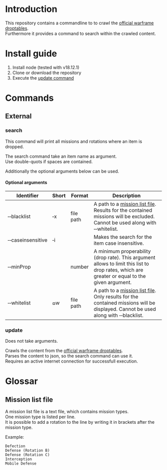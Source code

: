 # Introduction

This repository contains a commandline to to crawl the [official warframe droptables](https://www.warframe.com/droptables).  
Furthermore it provides a command to search within the crawled content.

# Install guide

1. Install node (tested with v18.12.1)
2. Clone or download the repository
3. Execute the [update command](#update)

# Commands

## External

### search

This command will print all missions and rotations where an item is dropped.

The search command take an item name as argument.  
Use double-quots if spaces are contained.

Additionally the optional arguments below can be used.

#### Optional arguments

| Identifier | Short | Format | Description |
| ---------- | ----- | ------ | ----------- |
| &#x2011;&#x2011;blacklist | &#x2011;x | file path | A path to a [mission list file](#mission-list-file). Results for the contained missions will be excluded. Cannot be used along with &#x2011;&#x2011;whitelist. |
| &#x2011;&#x2011;caseinsensitive | &#x2011;i | | Makes the search for the item case insensitive. |
| &#x2011;&#x2011;minProp | | number | A minimum properability (drop rate). This argument allows to limit this list to drop rates, which are greater or equal to the given argument. |
| &#x2011;&#x2011;whitelist | &#2011;w | file path | A path to a [mission list file](#mission-list-file). Only results for the contained missions will be displayed. Cannot be used along with &#x2011;&#x2011;blacklist. |

### update

Does not take arguments.

Crawls the content from the [official warframe droptables](https://www.warframe.com/droptables).  
Parses the content to json, so the search command can use it.  
Requires an active internet connection for successfull execution.

# Glossar

## Mission list file

A mission list file is a text file, which contains mission types.  
One mission type is listed per line.  
It is possible to add a rotation to the line by writing it in brackets after the mission type.

Example:

```
Defection
Defense (Rotation B)
Defense (Rotation C)
Interception
Mobile Defense
```

